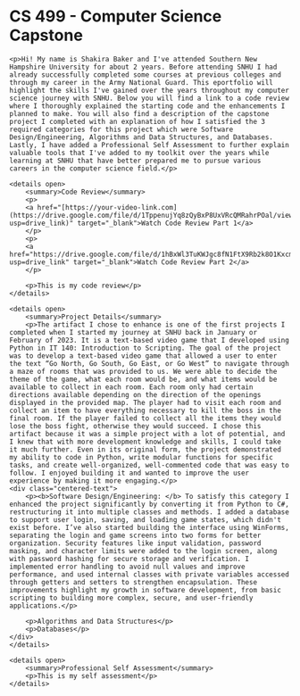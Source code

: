 
<html>
<head>
    <link rel="stylesheet" href="style.css">
    <title>CS 499 - Computer Science Capstone</title>
</head>
<body>

<div class="overlay"></div>

<div class="content">
    <h1>CS 499 - Computer Science Capstone</h1>

    <p>Hi! My name is Shakira Baker and I've attended Southern New Hampshire University for about 2 years. Before attending SNHU I had already successfully completed some courses at previous colleges and through my career in the Army National Guard. This eportfolio will highlight the skills I've gained over the years throughout my computer science journey with SNHU. Below you will find a link to a code review where I thoroughly explained the starting code and the enhancements I planned to make. You will also find a description of the capstone project I completed with an explanation of how I satisfied the 3 required categories for this project which were Software Design/Engineering, Algorithms and Data Structures, and Databases. Lastly, I have added a Professional Self Assessment to further explain valuable tools that I've added to my toolkit over the years while learning at SNHU that have better prepared me to pursue various careers in the computer science field.</p>

    <details open>
        <summary>Code Review</summary>
        <p>
        <a href="[https://your-video-link.com](https://drive.google.com/file/d/1TppenujYq8zQyBxP8UxVRcQMRahrPOal/view?usp=drive_link)" target="_blank">Watch Code Review Part 1</a>
        </p>
        <p>
        <a href="https://drive.google.com/file/d/1hBxWl3TuKWJgc8fN1FtX9Rb2k8O1Kxcm/view?usp=drive_link" target="_blank">Watch Code Review Part 2</a>
        </p>
        
        <p>This is my code review</p>
    </details>

    <details open>
        <summary>Project Details</summary>
        <p>The artifact I chose to enhance is one of the first projects I completed when I started my journey at SNHU back in January or February of 2023. It is a text-based video game that I developed using Python in IT 140: Introduction to Scripting. The goal of the project was to develop a text-based video game that allowed a user to enter the text “Go North, Go South, Go East, or Go West” to navigate through a maze of rooms that was provided to us. We were able to decide the theme of the game, what each room would be, and what items would be available to collect in each room. Each room only had certain directions available depending on the direction of the openings displayed in the provided map. The player had to visit each room and collect an item to have everything necessary to kill the boss in the final room. If the player failed to collect all the items they would lose the boss fight, otherwise they would succeed. I chose this artifact because it was a simple project with a lot of potential, and I knew that with more development knowledge and skills, I could take it much further. Even in its original form, the project demonstrated my ability to code in Python, write modular functions for specific tasks, and create well-organized, well-commented code that was easy to follow. I enjoyed building it and wanted to improve the user experience by making it more engaging.</p>
    <div class="centered-text">
        <p><b>Software Design/Engineering: </b> To satisfy this category I enhanced the project significantly by converting it from Python to C#, restructuring it into multiple classes and methods. I added a database to support user login, saving, and loading game states, which didn't exist before. I’ve also started building the interface using WinForms, separating the login and game screens into two forms for better organization. Security features like input validation, password masking, and character limits were added to the login screen, along with password hashing for secure storage and verification. I implemented error handling to avoid null values and improve performance, and used internal classes with private variables accessed through getters and setters to strengthen encapsulation. These improvements highlight my growth in software development, from basic scripting to building more complex, secure, and user-friendly applications.</p>
        
        <p>Algorithms and Data Structures</p>
        <p>Databases</p>
    </div>
    </details>

    <details open>
        <summary>Professional Self Assessment</summary>
        <p>This is my self assessment</p>
    </details>
</div>

</body>
</html>

